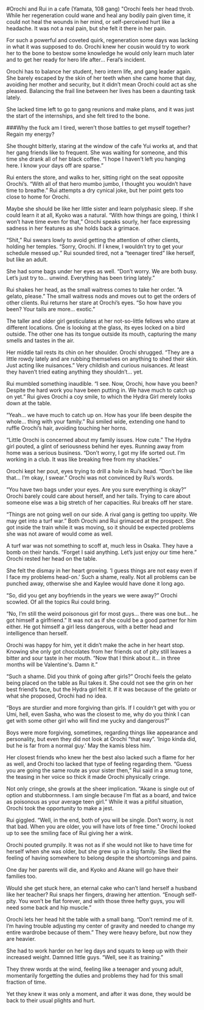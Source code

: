 #Orochi and Rui in a cafe (Yamata, 108 gang)
"Orochi feels her head throb. While her regeneration could wane and heal any bodily pain given time, it could not heal the wounds in her mind, or self-perceived hurt like a headache. It was not a real pain, but she felt it there in her pain.

For such a powerful and coveted quirk, regeneration some days was lacking in what it was supposed to do. Orochi knew her cousin would try to work her to the bone to bestow some knowledge he would only learn much later and to get her ready for hero life after… Feral’s incident.

Orochi has to balance her student, hero intern life, and gang leader again. She barely escaped by the skin of her teeth when she came home that day, avoiding her mother and security, but it didn’t mean Orochi could act as she pleased. Balancing the frail line between her lives has been a daunting task lately.

She lacked time left to go to gang reunions and make plans, and it was just the start of the internships, and she felt tired to the bone.

###Why the fuck am I tired, weren’t those battles to get myself together? Regain my energy?

She thought bitterly, staring at the window of the cafe Yui works at, and that her gang friends like to frequent. She was waiting for someone, and this time she drank all of her black coffee. “I hope I haven’t left you hanging here. I know your days off are sparse.”

Rui enters the store, and walks to her, sitting right on the seat opposite Orochi’s. “With all of that hero mumbo jumbo, I thought you wouldn’t have time to breathe.” Rui attempts a dry cynical joke, but her point gets too close to home for Orochi.

Maybe she should be like her little sister and learn polyphasic sleep. If she could learn it at all, Kyoko was a natural. “With how things are going, I think I won’t have time even for that,” Orochi speaks sourly, her face expressing sadness in her features as she holds back a grimace.

“Shit,” Rui swears lowly to avoid getting the attention of other clients, holding her temples. “Sorry, Orochi. If I knew, I wouldn’t try to get your schedule messed up.” Rui sounded tired, not a “teenager tired” like herself, but like an adult.

She had some bags under her eyes as well. “Don’t worry. We are both busy. Let’s just try to… unwind. Everything has been tiring lately.”

Rui shakes her head, as the small waitress comes to take her order. “A gelato, please.” The small waitress nods and moves out to get the orders of other clients. Rui returns her stare at Orochi’s eyes. “So how have you been? Your tails are more… exotic.”

The taller and older girl gesticulates at her not-so-little fellows who stare at different locations. One is looking at the glass, its eyes locked on a bird outside. The other one has its tongue outside its mouth, capturing the many smells and tastes in the air.

Her middle tail rests its chin on her shoulder. Orochi shrugged. “They are a little rowdy lately and are rubbing themselves on anything to shed their skin. Just acting like nuisances.” Very childish and curious nuisances. At least they haven’t tried eating anything they shouldn’t… yet.

Rui mumbled something inaudible. “I see. Now, Orochi, how have you been? Despite the hard work you have been putting in. We have much to catch up on yet.” Rui gives Orochi a coy smile, to which the Hydra Girl merely looks down at the table.

“Yeah… we have much to catch up on. How has your life been despite the whole… thing with your family.” Rui smiled wide, extending one hand to ruffle Orochi’s hair, avoiding touching her horns.

“Little Orochi is concerned about my family issues. How cute.” The Hydra girl pouted, a glint of seriousness behind her eyes. Running away from home was a serious business. “Don’t worry, I got my life sorted out. I’m working in a club. It was like breaking free from my shackles.”

Orochi kept her pout, eyes trying to drill a hole in Rui’s head. “Don’t be like that… I’m okay, I swear.” Orochi was not convinced by Rui’s words.

“You have two bags under your eyes. Are you sure everything is okay?” Orochi barely could care about herself, and her tails. Trying to care about someone else was a big stretch of her capacities. Rui breaks off her stare.

“Things are not going well on our side. A rival gang is getting too uppity. We may get into a turf war.” Both Orochi and Rui grimaced at the prospect. She got inside the train while it was moving, so it should be expected problems she was not aware of would come as well.

A turf war was not something to scoff at, much less in Osaka. They have a bomb on their hands. “Forget I said anything. Let’s just enjoy our time here.” Orochi rested her head on the table.

She felt the dismay in her heart growing. ‘I guess things are not easy even if I face my problems head-on.’ Such a shame, really. Not all problems can be punched away, otherwise she and Kaylee would have done it long ago.

“So, did you get any boyfriends in the years we were away?” Orochi scowled. Of all the topics Rui could bring.

“No, I’m still the weird poisonous girl for most guys… there was one but… he got himself a girlfriend.” It was not as if she could be a good partner for him either. He got himself a girl less dangerous, with a better head and intelligence than herself.

Orochi was happy for him, yet it didn’t make the ache in her heart stop. Knowing she only got chocolates from her friends out of pity still leaves a bitter and sour taste in her mouth. “Now that I think about it… in three months will be Valentine's. Damn it.”

“Such a shame. Did you think of going after girls?” Orochi feels the gelato being placed on the table as Rui takes it. She could not see the grin on her best friend’s face, but the Hydra girl felt it. If it was because of the gelato or what she proposed, Orochi had no idea.

“Boys are sturdier and more forgiving than girls. If I couldn’t get with you or Umi, hell, even Sasha, who was the closest to me, why do you think I can get with some other girl who will find me yucky and dangerous?”

Boys were more forgiving, sometimes, regarding things like appearance and personality, but even they did not look at Orochi “that way”. ‘Inigo kinda did, but he is far from a normal guy.’ May the kamis bless him.

Her closest friends who knew her the best also lacked such a flame for her as well, and Orochi too lacked that type of feeling regarding them. “Guess you are going the same route as your sister then,” Rui said in a smug tone, the teasing in her voice so thick it made Orochi physically cringe.

Not only cringe, she growls at the sheer implication. “Akane is single out of option and stubbornness. I am single because I’m flat as a board, and twice as poisonous as your average teen girl.” While it was a pitiful situation, Orochi took the opportunity to make a jest.

Rui giggled. “Well, in the end, both of you will be single. Don’t worry, is not that bad. When you are older, you will have lots of free time.” Orochi looked up to see the smiling face of Rui giving her a wink.

Orochi pouted grumpily. It was not as if she would not like to have time for herself when she was older, but she grew up in a big family. She liked the feeling of having somewhere to belong despite the shortcomings and pains.

One day her parents will die, and Kyoko and Akane will go have their families too.

Would she get stuck here, an eternal cake who can’t land herself a husband like her teacher? Rui snaps her fingers, drawing her attention. “Enough self-pity. You won’t be flat forever, and with those three hefty guys, you will need some back and hip muscle.”

Orochi lets her head hit the table with a small bang. “Don’t remind me of it. I’m having trouble adjusting my center of gravity and needed to change my entire wardrobe because of them.” They were heavy before, but now they are heavier.

She had to work harder on her leg days and squats to keep up with their increased weight. Damned little guys. “Well, see it as training.”

They threw words at the wind, feeling like a teenager and young adult, momentarily forgetting the duties and problems they had for this small fraction of time.

Yet they knew it was only a moment, and after it was done, they would be back to their usual plights and hurt.